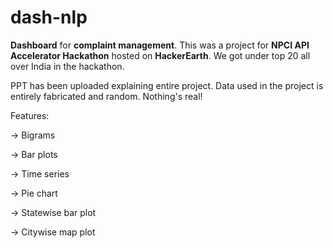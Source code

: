 # dash-nlp
 **Dashboard** for **complaint management**. This was a project for **NPCI API Accelerator Hackathon** hosted on **HackerEarth**. We got under top 20 all over India in the hackathon.
 
 
 PPT has been uploaded explaining entire project. Data used in the project is entirely fabricated and random. Nothing's real!
 
 
 Features:
 
 
 -> Bigrams
 
 
 -> Bar plots
 
 
 -> Time series
 
 
 -> Pie chart
 
 
 -> Statewise bar plot
 
 
 -> Citywise map plot
